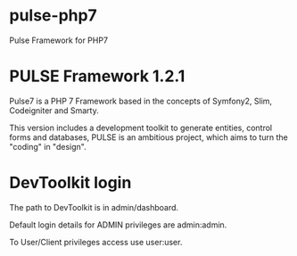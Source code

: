 # pulse-php7
Pulse Framework for PHP7

# PULSE Framework 1.2.1
Pulse7 is a PHP 7 Framework based in the concepts of Symfony2, Slim, Codeigniter and Smarty.

This version includes a development toolkit to generate entities, control forms and databases, PULSE is an ambitious project, which aims to turn the "coding" in "design".

# DevToolkit login
The path to DevToolkit is in admin/dashboard.

Default login details for ADMIN privileges are admin:admin.

To User/Client privileges access use user:user.
